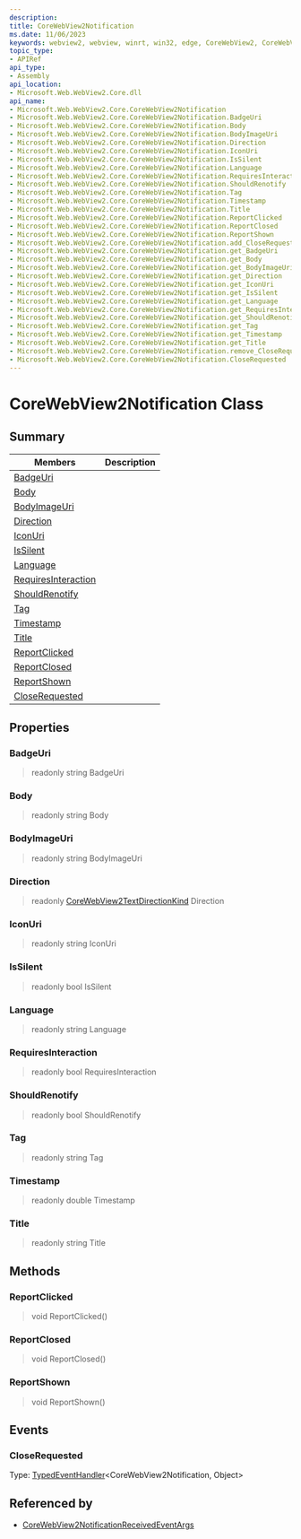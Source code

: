 ```yaml
---
description: 
title: CoreWebView2Notification
ms.date: 11/06/2023
keywords: webview2, webview, winrt, win32, edge, CoreWebView2, CoreWebView2Controller, browser control, edge html, CoreWebView2Notification
topic_type:
- APIRef
api_type:
- Assembly
api_location:
- Microsoft.Web.WebView2.Core.dll
api_name:
- Microsoft.Web.WebView2.Core.CoreWebView2Notification
- Microsoft.Web.WebView2.Core.CoreWebView2Notification.BadgeUri
- Microsoft.Web.WebView2.Core.CoreWebView2Notification.Body
- Microsoft.Web.WebView2.Core.CoreWebView2Notification.BodyImageUri
- Microsoft.Web.WebView2.Core.CoreWebView2Notification.Direction
- Microsoft.Web.WebView2.Core.CoreWebView2Notification.IconUri
- Microsoft.Web.WebView2.Core.CoreWebView2Notification.IsSilent
- Microsoft.Web.WebView2.Core.CoreWebView2Notification.Language
- Microsoft.Web.WebView2.Core.CoreWebView2Notification.RequiresInteraction
- Microsoft.Web.WebView2.Core.CoreWebView2Notification.ShouldRenotify
- Microsoft.Web.WebView2.Core.CoreWebView2Notification.Tag
- Microsoft.Web.WebView2.Core.CoreWebView2Notification.Timestamp
- Microsoft.Web.WebView2.Core.CoreWebView2Notification.Title
- Microsoft.Web.WebView2.Core.CoreWebView2Notification.ReportClicked
- Microsoft.Web.WebView2.Core.CoreWebView2Notification.ReportClosed
- Microsoft.Web.WebView2.Core.CoreWebView2Notification.ReportShown
- Microsoft.Web.WebView2.Core.CoreWebView2Notification.add_CloseRequested
- Microsoft.Web.WebView2.Core.CoreWebView2Notification.get_BadgeUri
- Microsoft.Web.WebView2.Core.CoreWebView2Notification.get_Body
- Microsoft.Web.WebView2.Core.CoreWebView2Notification.get_BodyImageUri
- Microsoft.Web.WebView2.Core.CoreWebView2Notification.get_Direction
- Microsoft.Web.WebView2.Core.CoreWebView2Notification.get_IconUri
- Microsoft.Web.WebView2.Core.CoreWebView2Notification.get_IsSilent
- Microsoft.Web.WebView2.Core.CoreWebView2Notification.get_Language
- Microsoft.Web.WebView2.Core.CoreWebView2Notification.get_RequiresInteraction
- Microsoft.Web.WebView2.Core.CoreWebView2Notification.get_ShouldRenotify
- Microsoft.Web.WebView2.Core.CoreWebView2Notification.get_Tag
- Microsoft.Web.WebView2.Core.CoreWebView2Notification.get_Timestamp
- Microsoft.Web.WebView2.Core.CoreWebView2Notification.get_Title
- Microsoft.Web.WebView2.Core.CoreWebView2Notification.remove_CloseRequested
- Microsoft.Web.WebView2.Core.CoreWebView2Notification.CloseRequested
---
```


# CoreWebView2Notification Class



## Summary

Members|Description
--|--
[BadgeUri](#badgeuri) | 
[Body](#body) | 
[BodyImageUri](#bodyimageuri) | 
[Direction](#direction) | 
[IconUri](#iconuri) | 
[IsSilent](#issilent) | 
[Language](#language) | 
[RequiresInteraction](#requiresinteraction) | 
[ShouldRenotify](#shouldrenotify) | 
[Tag](#tag) | 
[Timestamp](#timestamp) | 
[Title](#title) | 
[ReportClicked](#reportclicked) | 
[ReportClosed](#reportclosed) | 
[ReportShown](#reportshown) | 
[CloseRequested](#closerequested) | 

## Properties

### BadgeUri

> readonly  string BadgeUri

### Body

> readonly  string Body

### BodyImageUri

> readonly  string BodyImageUri

### Direction

> readonly  [CoreWebView2TextDirectionKind](corewebview2textdirectionkind.md) Direction

### IconUri

> readonly  string IconUri

### IsSilent

> readonly  bool IsSilent

### Language

> readonly  string Language

### RequiresInteraction

> readonly  bool RequiresInteraction

### ShouldRenotify

> readonly  bool ShouldRenotify

### Tag

> readonly  string Tag

### Timestamp

> readonly  double Timestamp

### Title

> readonly  string Title



## Methods

### ReportClicked

> void ReportClicked()



### ReportClosed

> void ReportClosed()



### ReportShown

> void ReportShown()




## Events

### CloseRequested

Type: [TypedEventHandler](/uwp/api/Windows.Foundation.TypedEventHandler-2)&lt;CoreWebView2Notification, Object&gt;



## Referenced by

- [CoreWebView2NotificationReceivedEventArgs](corewebview2notificationreceivedeventargs.md)
